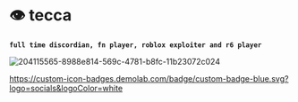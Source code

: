 # 👁 tecca

**`full time discordian, fn player, roblox exploiter and r6 player`**

![204115565-8988e814-569c-4781-b8fc-11b23072c024](https://user-images.githubusercontent.com/90574569/209910000-2afc03d9-0ceb-45b6-ad75-c6fd2b86e2a4.gif)

https://custom-icon-badges.demolab.com/badge/custom-badge-blue.svg?logo=socials&logoColor=white
